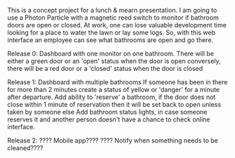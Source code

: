This is a concept project for a lunch & mearn presentation. I am going to use a Photon Particle with a magnetic reed switch to monitor if bathroom doors are open or closed. At work, one can lose valuable development time looking for a place to water the lawn or lay some logs. So, with this web interface an employee can see what bathrooms are open and go there.

Release 0:
Dashboard with one monitor on one bathroom.
There will be either a green door or an 'open' status when the door is open
conversely, there will be a red door or a 'closed' status when the door is closed

Release 1:
Dashboard with multiple bathrooms
If someone has been in there for more than 2 minutes create a status of yellow or 'danger'
for a minute after departure.
Add ability to 'reserve' a bathroom, if the door does not close within 1 minute of reservation
then it will be set back to open unless taken by someone else
Add bathroom status lights, in case someone reserves it and another person doesn't have a chance
to check online interface.

Release 2:
???? Mobile app????
???? Notify when something needs to be cleaned????
